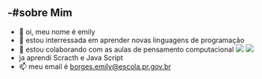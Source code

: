 -#sobre Mim
- 
-   👋 oi, meu nome é emily 
- 👀 estou interressada em aprender novas linguagens de programação 
- 💞️ estou colaborando com as aulas de pensamento computacional 
![](https://img.shields.io/badge/Scratch-4D97FF?style=for-the-badge&logo=Scratch&logoColor=white)
![](https://img.shields.io/badge/JavaScript-323330?style=for-the-badge&logo=javascript&logoColor=F7DF1E)
- ja aprendi Scracth e Java Script 
- 📫 meu email é borges.emily@escola.pr.gov.br

<!---
emilycarolaine/emilycarolaine is a ✨ special ✨ repository because its `README.md` (this file) appears on your GitHub profile.
You can click the Preview link to take a look at your changes.
--->
